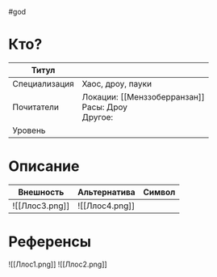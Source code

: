 #god 
# Кто? 
| Титул         |                                                       |
| ------------- | ----------------------------------------------------- |
| Специализация | Хаос, дроу, пауки                                     |
| Почитатели    | Локации: [[Менззоберранзан]]<br>Расы: Дроу<br>Другое: |
| Уровень       |                                                       |

# Описание

| Внешность      | Альтернатива                         | Символ |
| -------------- | ------------------------------------ | ------ |
| ![[Ллос3.png]] | ![[Ллос4.png]] |        |


# Референсы
![[Ллос1.png]]
![[Ллос2.png]]

